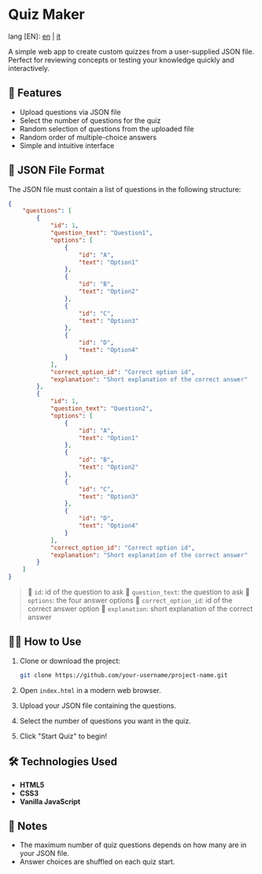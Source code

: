 # Quiz Maker

lang [EN]: [en](https://github.com/fpetranzan/quizMaker/blob/master/README.md) | [it](https://github.com/fpetranzan/quizMaker/blob/master/README_it.md)

A simple web app to create custom quizzes from a user-supplied JSON file. Perfect for reviewing concepts or testing your knowledge quickly and interactively.

## 🚀 Features

* Upload questions via JSON file
* Select the number of questions for the quiz
* Random selection of questions from the uploaded file
* Random order of multiple-choice answers
* Simple and intuitive interface

## 📁 JSON File Format

The JSON file must contain a list of questions in the following structure:

```json
{
    "questions": [
        {
            "id": 1,
            "question_text": "Question1",
            "options": [
                {
                    "id": "A",
                    "text": "Option1"
                },
                {
                    "id": "B",
                    "text": "Option2"
                },
                {
                    "id": "C",
                    "text": "Option3"
                },
                {
                    "id": "D",
                    "text": "Option4"
                }
            ],
            "correct_option_id": "Correct option id",
            "explanation": "Short explanation of the correct answer"
        },
        {
            "id": 1,
            "question_text": "Question2",
            "options": [
                {
                    "id": "A",
                    "text": "Option1"
                },
                {
                    "id": "B",
                    "text": "Option2"
                },
                {
                    "id": "C",
                    "text": "Option3"
                },
                {
                    "id": "D",
                    "text": "Option4"
                }
            ],
            "correct_option_id": "Correct option id",
            "explanation": "Short explanation of the correct answer"
        }
    ]
}
```

> 🔹 `id`: id of the question to ask
> 🔹 `question_text`: the question to ask
> 🔹 `options`: the four answer options
> 🔹 `correct_option_id`: id of the correct answer option
> 🔹 `explanation`: short explanation of the correct answer

## 🧑‍💻 How to Use

1. Clone or download the project:

   ```bash
   git clone https://github.com/your-username/project-name.git
   ```

2. Open `index.html` in a modern web browser.

3. Upload your JSON file containing the questions.

4. Select the number of questions you want in the quiz.

5. Click "Start Quiz" to begin!

## 🛠 Technologies Used

* **HTML5**
* **CSS3**
* **Vanilla JavaScript**

## 📌 Notes

* The maximum number of quiz questions depends on how many are in your JSON file.
* Answer choices are shuffled on each quiz start.
